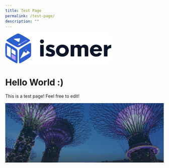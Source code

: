 ```yaml
---
title: Test Page
permalink: /test-page/
description: ""
---
```

![](/images/isomer-logo.svg)
# Hello World :)

This is a test page! Feel free to edit!

![](/images/hero-banner.png)

